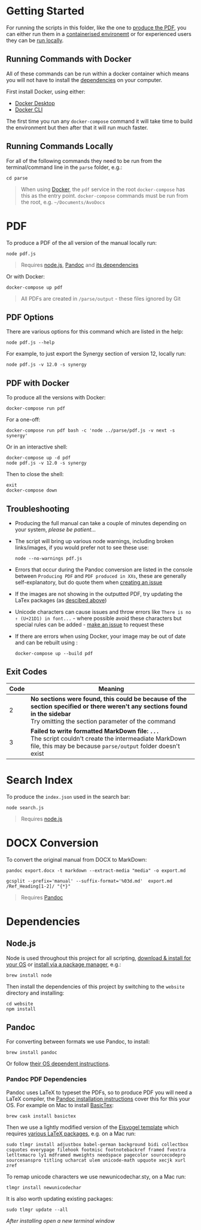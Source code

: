 # Getting Started

For running the scripts in this folder, like the one to [produce the PDF](#pdf), you can either run them
in a [containerised environemt](#running-commands-with-docker) or for experienced users they 
can be [run locally](#running-commands-locally).

## Running Commands with Docker

All of these commands can be run within a docker container which means you will not have to install the 
[dependencies](#dependencies) on your computer. 

First install Docker, using either:
- [Docker Desktop](https://www.docker.com/products/docker-desktop)
- [Docker CLI](https://docs.docker.com/install/)

The first time you run any `docker-compose` command it  will take time to build the environment but then
after that it will run much faster.

## Running Commands Locally

For all of the following commands they need to be run from the terminal/command line in the `parse` folder, e.g.:

````shell
cd parse
````

> When using [Docker](#running-commands-with-docker), the `pdf` service in the root `docker-compose` has 
this as the entry point. `docker-compose` commands must be run from the root, e.g. `~/Documents/AvoDocs`

# PDF

To produce a PDF of the all version of the manual locally run:

````shell
node pdf.js
````

> Requires [node.js](#nodejs), [Pandoc](#pandoc) and [its dependencies](#pandoc-pdf-dependencies)

Or with Docker:
````shell
docker-compose up pdf
````

> All PDFs are created in `/parse/output` - these files ignored by Git

## PDF Options

There are various options for this command which are listed in the help:

````shell
node pdf.js --help
````

For example, to just export the Synergy section of version 12, locally run:

````shell
node pdf.js -v 12.0 -s synergy
````

## PDF with Docker

To produce all the versions with Docker:
````shell
docker-compose run pdf
````

For a one-off:
````shell
docker-compose run pdf bash -c 'node ../parse/pdf.js -v next -s synergy'
````

Or in an interactive shell:
````shell
docker-compose up -d pdf
node pdf.js -v 12.0 -s synergy
````

Then to close the shell:
````
exit
docker-compose down
````

## Troubleshooting

- Producing the full manual can take a couple of minutes depending on your system, *please be patient...*

- The script will bring up various node warnings, including broken links/images, if you would prefer not to see these use:

    ````shell
    node --no-warnings pdf.js
    ````

- Errors that occur during the Pandoc conversion are listed in the console between `Producing PDF` and `PDF produced in XXs`, these are generally self-explanatory, but do quote them when [creating an issue](https://github.com/Farrser/AvoDocs/issues)

- If the images are not showing in the outputted PDF, try updating the LaTex packages (as [descibed above](#pandoc-pdf-dependencies))

- Unicode characters can cause issues and throw errors like `There is no ⇑ (U+21D1) in font...` - where possible avoid these characters but special rules can be added - [make an issue](https://github.com/Farrser/AvoDocs/issues) to request these

- If there are errors when using Docker, your image may be out of date and can be rebuilt using :
    ````shell
    docker-compose up --build pdf
    ````

## Exit Codes

Code | Meaning
---- | -------
2    | **No sections were found, this could be because of the section specified or there weren't any sections found in the sidebar**<br>Try omitting the section parameter of the command
3    | **Failed to write formatted MarkDown file: `...`**<br>The script couldn't create the intermeadiate MarkDown file, this may be because `parse/output` folder doesn't exist

# Search Index

To produce the `index.json` used in the search bar:

````shell
node search.js
````

> Requires [node.js](#nodejs)

# DOCX Conversion

To convert the original manual from DOCX to MarkDown:

````shell
pandoc export.docx -t markdown --extract-media "media" -o export.md

gcsplit --prefix='manual' --suffix-format='%03d.md'  export.md /Ref_Heading[1-2]/ "{*}"
````

> Requires [Pandoc](#pandoc)

# Dependencies

## Node.js

Node is used throughout this project for all scripting, [download & install for your OS](https://nodejs.org/en/download/) or [install via a package manager](https://nodejs.org/en/download/package-manager/), e.g.:

````shell
brew install node
````

Then install the dependencies of this project by switching to the `website` directory and installing:

````shell
cd website
npm install
````

## Pandoc

For converting between formats we use Pandoc, to install:

````shell
brew install pandoc
````

Or follow [their OS dependent instructions](https://pandoc.org/installing.html).

### Pandoc PDF Dependencies

Pandoc uses LaTeX to typeset the PDFs, so to produce PDF you will need a LaTeX compiler, the [Pandoc installation instructions](https://pandoc.org/installing.html) cover this for this your OS. For example on Mac to install [BasicTex](http://www.tug.org/mactex/morepackages.html):

````shell
brew cask install basictex
````

Then we use a lightly modified version of the [Eisvogel template](https://github.com/Wandmalfarbe/pandoc-latex-template) which requires [various LaTeX packages](https://github.com/Wandmalfarbe/pandoc-latex-template#required-latex-packages), e.g. on a Mac run:

````shell
sudo tlmgr install adjustbox babel-german background bidi collectbox csquotes everypage filehook footmisc footnotebackref framed fvextra letltxmacro ly1 mdframed mweights needspace pagecolor sourcecodepro sourcesanspro titling ucharcat ulem unicode-math upquote xecjk xurl zref
````

To remap unicode characters we use newunicodechar.sty, on a Mac run:
````shell
tlmgr install newunicodechar
````


It is also worth updating existing packages:
````shell
sudo tlmgr update --all
````

*After installing open a new terminal window*